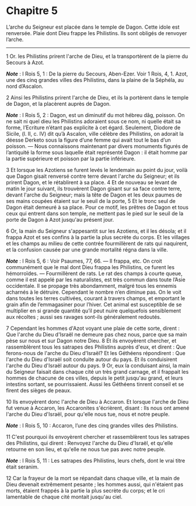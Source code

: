 # Chapitre 5

L’arche du Seigneur est placée dans le temple de Dagon.
Cette idole est renversée.
Plaie dont Dieu frappe les Philistins.
Ils sont obligés de renvoyer l’arche.

***

1 Or. les Philistins prirent l'arche de Dieu, et la transportèrent de la pierre du Secours à Azot.

***Note*** :  I Rois 5, 1 : De la pierre du Secours, Aben-Ezer. Voir 1 Rois, 4, 1. Azot, une des cinq grandes villes des Philistins, dans la plaine de la Séphéla, au nord d’Ascalon.

2 Ainsi les Philistins prirent l'arche de Dieu, et ils la portèrent dans le temple de Dagon, et la placèrent auprès de Dagon.

***Note*** :  I Rois 5, 2 : Dagon, est un diminutif du mot hébreu dâg, poisson. On ne sait ni quel dieu les Philistins adoraient sous ce nom, ni quelle était sa forme, l’Ecriture n’étant pas explicite à cet égard. Seulement, Diodore de Sicile, (l. II, c. IV) dit qu’à Ascalon, ville célèbre des Philistins, on adorait la déesse Derketo sous la figure d’une femme qui avait tout le bas d’un poisson. ― Nous connaissons maintenant par divers monuments figurés de l’antiquité la forme sous laquelle était représenté Dagon : il était homme par la partie supérieure et poisson par la partie inférieure.

3 Et lorsque les Azotiens se furent levés le lendemain au point du jour, voilà que Dagon gisait renversé contre terre devant l'arche du Seigneur; et ils prirent Dagon, et le rétablirent à sa place. 4 Et de nouveau se levant de matin le jour suivant, ils trouvèrent Dagon gisant sur sa face contre terre, devant l'arche du Seigneur; mais la tête de Dagon et les deux paumes de ses mains coupées étaient sur le seuil de la porte, 5 Et le tronc seul de Dagon était demeuré à sa place. Pour ce motif, les prêtres de Dagon et tous ceux qui entrent dans son temple, ne mettent pas le pied sur le seuil de la porte de Dagon à Azot jusqu'au présent jour.


6 Or, la main du Seigneur s'appesantit sur les Azotiens, et il les désola; et il frappa Azot et ses confins à la partie la plus secrète du corps. Et les villages et les champs au milieu de cette contrée fourmillèrent de rats qui naquirent, et la confusion causée par une grande mortalité régna dans la ville.

***Note*** :  I Rois 5, 6 : Voir Psaumes, 77, 66. ― Il frappa, etc. On croit communément que le mal dont Dieu frappa les Philistins, ce furent les hémorroïdes. ― Fourmillèrent de rats. Le rat des champs à courte queue, comme il est appelé par les naturalistes, est très commun dans toute l’Asie occidentale. Il se propage très abondamment, malgré tous les ennemis acharnés à le détruire. Cependant le nombre n’en diminue pas. On le voit dans toutes les terres cultivées, courant à travers champs, et emportant le grain afin de l’emmagasiner pour l’hiver. Cet animal est susceptible de se multiplier en si grande quantité qu’il peut nuire quelquefois sensiblement aux récoltes ; aussi ses ravages sont-ils généralement redoutés.

7 Cependant les hommes d'Azot voyant une plaie de cette sorte, dirent : Que l'arche du Dieu d'Israël ne demeure pas chez nous, parce que sa main pèse sur nous et sur Dagon notre Dieu. 8 Et ils envoyèrent chercher, et rassemblèrent tous les satrapes des Philistins auprès d'eux, et dirent : Que ferons-nous de l'arche du Dieu d'Israël? Et les Géthéens répondirent : Que l'arche du Dieu d'Israël soit conduite autour du pays. Et ils conduisirent l'arche du Dieu d'Israël autour du pays. 9 Or, eux la conduisant ainsi, la main du Seigneur faisait dans chaque cité un très grand carnage, et il frappait les hommes de chacune de ces villes, depuis le petit jusqu'au grand, et leurs intestins sortant, se pourrissaient. Aussi les Géthéens tinrent conseil et se firent des sièges de peaux.


10 Ils envoyèrent donc l'arche de Dieu à Accaron. Et lorsque l'arche de Dieu fut venue à Accaron, les Accaronites s'écrièrent, disant : Ils nous ont amené l'arche du Dieu d'Israël, pour qu'elle nous tue, nous et notre peuple.

***Note*** :  I Rois 5, 10 : Accaron, l’une des cinq grandes villes des Philistins.

11 C'est pourquoi ils envoyèrent chercher et rassemblèrent tous les satrapes des Philistins, qui dirent : Renvoyez l'arche du Dieu d'Israël, et qu'elle retourne en son lieu, et qu'elle ne nous tue pas avec notre peuple.

***Note*** :  I Rois 5, 11 : Les satrapes des Philistins, leurs chefs, dont le vrai titre était seranim.

12 Car la frayeur de la mort se répandait dans chaque ville, et la main de Dieu devenait extrêmement pesante ; les hommes aussi, qui n'étaient pas morts, étaient frappés à la partie la plus secrète du corps; et le cri lamentable de chaque cité montait jusqu'au ciel.

